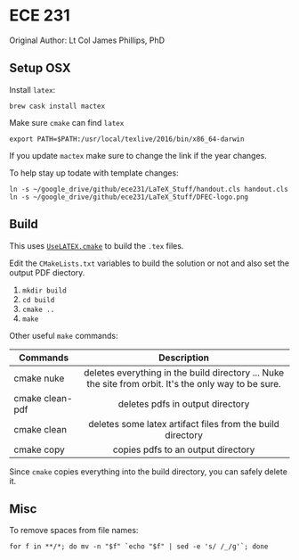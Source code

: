# ECE 231

Original Author: Lt Col James Phillips, PhD

## Setup OSX

Install `latex`:

    brew cask install mactex

Make sure `cmake` can find `latex`

	export PATH=$PATH:/usr/local/texlive/2016/bin/x86_64-darwin

If you update `mactex` make sure to change the link if the year changes.

To help stay up todate with template changes:

	ln -s ~/google_drive/github/ece231/LaTeX_Stuff/handout.cls handout.cls
	ln -s ~/google_drive/github/ece231/LaTeX_Stuff/DFEC-logo.png

## Build

This uses [`UseLATEX.cmake`](https://github.com/kmorel/UseLATEX) to build the
`.tex` files.

Edit the `CMakeLists.txt` variables to build the solution or not and also set
the output PDF diectory.

1. `mkdir build`
2. `cd build`
3. `cmake ..`
4. `make`

Other useful `make` commands:

| Commands        | Description   |
| --------------- |:-------------:|
| cmake nuke      | deletes everything in the build directory ... Nuke the site from orbit. It's the only way to be sure. |
| cmake clean-pdf | deletes pdfs in output directory |
| cmake clean     | deletes some latex artifact files from the build directory |
| cmake copy      | copies pdfs to an output directory |

Since `cmake` copies everything into the build directory, you can safely delete
it.


## Misc

To remove spaces from file names:

    for f in **/*; do mv -n "$f" `echo "$f" | sed -e 's/ /_/g'`; done
